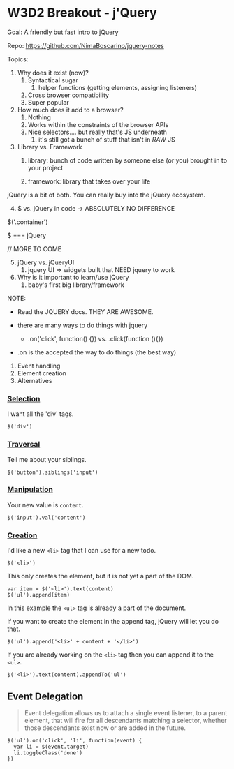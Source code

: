 # W3D2 Breakout - j'Query

Goal: A friendly but fast intro to jQuery

Repo: https://github.com/NimaBoscarino/jquery-notes

Topics:

1. Why does it exist (now)?
   1. Syntactical sugar
      1. helper functions (getting elements, assigning listeners)
   2. Cross browser compatibility
   3. Super popular
2. How much does it add to a browser?
   1. Nothing
   2. Works within the constraints of the browser APIs
   3. Nice selectors.... but really that's JS underneath
      1. it's still got a bunch of stuff that isn't in *RAW* JS
3. Library vs. Framework
   1. library: bunch of code written by someone else (or you) brought in to your project
   
   2. framework: library that takes over your life

  jQuery is a bit of both.
    You can really buy into the jQuery ecosystem.

4. $ vs. jQuery in code -> ABSOLUTELY NO DIFFERENCE

$('.container')

$ === jQuery


// MORE TO COME

5. jQuery vs. jQueryUI
   1. jquery UI => widgets built that NEED jquery to work
6. Why is it important to learn/use jQuery
   1. baby's first big library/framework

NOTE: 

- Read the JQUERY docs. THEY ARE AWESOME.
- there are many ways to do things with jquery
  - .on('click', function() {}) vs. .click(function (){})

- .on is the accepted the way to do things (the best way)


1. Event handling 
2. Element creation
3.  Alternatives

### [Selection](https://learn.jquery.com/using-jquery-core/selecting-elements/)

I want all the 'div' tags.

`$('div')`


### [Traversal](https://api.jquery.com/category/traversing/tree-traversal/)

Tell me about your siblings.

`$('button').siblings('input')`


### [Manipulation](https://api.jquery.com/category/manipulation/)

Your new value is `content`.

`$('input').val('content')`


### [Creation](http://api.jquery.com/jQuery/#jQuery2)

I'd like a new `<li>` tag that I can use for a new todo.

`$('<li>')`

This only creates the element, but it is not yet a part of the DOM.

```
var item = $('<li>').text(content)
$('ul').append(item)
```

In this example the `<ul>` tag is already a part of the document.

If you want to create the element in the append tag, jQuery will let you do that.

```
$('ul').append('<li>' + content + '</li>')
```

If you are already working on the `<li>` tag then you can append it to the `<ul>`.

```
$('<li>').text(content).appendTo('ul')
```


## Event Delegation

> Event delegation allows us to attach a single event listener, to a parent element, that will fire for all descendants matching a selector, whether those descendants exist now or are added in the future.

```
$('ul').on('click', 'li', function(event) {
  var li = $(event.target)
  li.toggleClass('done')
})
```